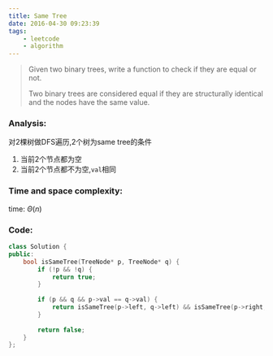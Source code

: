 ```yaml
---
title: Same Tree
date: 2016-04-30 09:23:39
tags: 
    - leetcode
    - algorithm
---
```

>Given two binary trees, write a function to check if they are equal or not.
>
>Two binary trees are considered equal if they are structurally identical and the nodes have the same value.

### Analysis:
对2棵树做DFS遍历,2个树为same tree的条件
1. 当前2个节点都为空
1. 当前2个节点都不为空,`val`相同
### Time and space complexity:
time: $\Theta (n)$
### Code:
```cpp
class Solution {
public:
    bool isSameTree(TreeNode* p, TreeNode* q) {
        if (!p && !q) {
            return true;
        }
        
        if (p && q && p->val == q->val) {
            return isSameTree(p->left, q->left) && isSameTree(p->right, q->right);
        }
        
        return false;
    }
};
```
